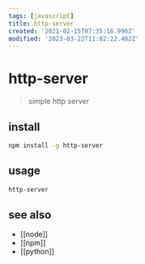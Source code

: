 ```yaml
---
tags: [javascript]
title: http-server
created: '2021-02-15T07:35:16.996Z'
modified: '2023-03-22T11:02:22.402Z'
---
```


# http-server

> simple http server

## install

```sh
npm install -g http-server
```

## usage

```sh
http-server
```

## see also

- [[node]]
- [[npm]]
- [[python]]
